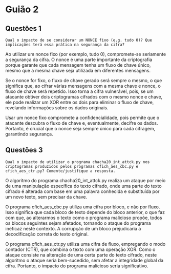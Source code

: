 # Guião 2


## Questões 1
`Qual o impacto de se considerar um NONCE fixo (e.g. tudo 0)? Que implicações terá essa prática na segurança da cifra?`

Ao utilizar um nonce fixo (por exemplo, tudo 0), compromete-se seriamente a segurança da cifra. O nonce é uma parte importante da criptografia porque garante que cada mensagem tenha um fluxo de chave único, mesmo que a mesma chave seja utilizada em diferentes mensagens.

Se o nonce for fixo, o fluxo de chave gerado será sempre o mesmo, o que significa que, ao cifrar várias mensagens com a mesma chave e nonce, o fluxo de chave será repetido. Isso torna a cifra vulnerável, pois, se um atacante obtiver dois criptogramas cifrados com o mesmo nonce e chave, ele pode realizar um XOR entre os dois para eliminar o fluxo de chave, revelando informações sobre os dados originais.

Usar um nonce fixo compromete a confidencialidade, pois permite que o atacante descubra o fluxo de chave e, eventualmente, decifre os dados. Portanto, é crucial que o nonce seja sempre único para cada cifragem, garantindo segurança.


## Questões 3
`Qual o impacto de utilizar o programa chacha20_int_attck.py nos criptogramas produzidos pelos programas cfich_aes_cbc.py e cfich_aes_ctr.py? Comente/justifique a resposta. `

O algoritmo do programa chacha20_int_attck.py realiza um ataque por meio de uma manipulação específica do texto cifrado, onde uma parte do texto cifrado é alterada com base em uma palavra conhecida e substituída por um novo texto, sem precisar da chave.

O programa cfich_aes_cbc.py utiliza uma cifra por bloco, e não por fluxo. Isso significa que cada bloco de texto depende do bloco anterior, o que faz com que, ao alterarmos o texto como o programa malicioso propõe, todos os blocos seguintes sejam afetados, tornando o ataque do programa ineficaz neste contexto. A corrupção de um bloco prejudicaria a decodificação correta do texto original.

O programa cfich_aes_ctr.py utiliza uma cifra de fluxo, empregando o modo contador (CTR), que combina o texto com uma operação XOR. Como o ataque consiste na alteração de uma certa parte do texto cifrado, neste algoritmo o ataque seria bem-sucedido, sem afetar a integridade global da cifra. Portanto, o impacto do programa malicioso seria significativo.